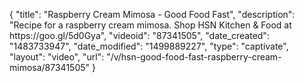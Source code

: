 {
    "title": "Raspberry Cream Mimosa - Good Food Fast",
    "description": "Recipe for a raspberry cream mimosa. Shop HSN Kitchen & Food at https:\/\/goo.gl\/5d0Gya",
    "videoid": "87341505",
    "date_created": "1483733947",
    "date_modified": "1499889227",
    "type": "captivate",
    "layout": "video",
    "url": "\/v\/hsn-good-food-fast-raspberry-cream-mimosa\/87341505"
}